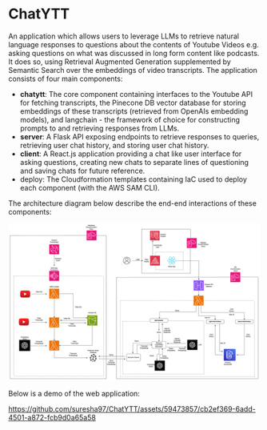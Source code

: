 # ChatYTT

An application which allows users to leverage LLMs to retrieve natural language responses to questions about the contents of
Youtube Videos e.g. asking questions on what was discussed in long form content like podcasts. It does so, using
Retrieval Augmented Generation supplemented by Semantic Search over the embeddings of video transcripts. The application
consists of four main components:
- **chatytt**: The core component containing interfaces to the Youtube API for fetching transcripts, the Pinecone DB vector database for
storing embeddings of these transcripts (retrieved from OpenAIs embedding models), and langchain - the framework of choice for constructing
prompts to and retrieving responses from LLMs.
- **server**: A Flask API exposing endpoints to retrieve responses to queries, retrieving user chat history, and storing
user chat history.
- **client**: A React.js application providing a chat like user interface for asking questions, creating new chats to
separate lines of questioning and saving chats for future reference.
- deploy: The Cloudformation templates containing IaC used to deploy each component (with the AWS SAM CLI).

The architecture diagram below describe the end-end interactions of these components:

![Test Image !](docs/architecture.drawio.png)

Below is a demo of the web application:

https://github.com/suresha97/ChatYTT/assets/59473857/cb2ef369-6add-4501-a872-fcb9d0a65a58
